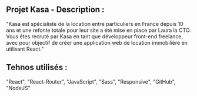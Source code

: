 
## Projet Kasa - Description :
"Kasa est spécialiste de la location entre particuliers en France depuis 10 ans et une refonte totale pour leur site a été mise en place par Laura la CTO. Vous êtes recruté par Kasa en tant que développeur front-end freelance, avec pour objectif de créer une application web de location immobilière en utilisant React."


## Tehnos utilisés :
"React", "React-Router", "JavaScript", "Sass", "Responsive", "GitHub", "NodeJS"
